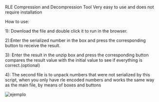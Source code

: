 RLE Compression and Decompression Tool
Very easy to use and does not require installation

How to use:



1): Download the file and double click it to run in the browser.

2):Enter the serialized number in the box and press the corresponding button to receive the result.

3): Enter the result in the unzip box and press the corresponding button compares the result value with the initial value to see if everything is correct.(optional)

4): The second file is to unpack numbers that were not serialized by this script, when you only have rle encoded numbers and works the same way as the main file, by means of boxes and buttons

![ejemplo](https://github.com/Quickshoters/RLE-Compression-and-Decompression-Tool/raw/main/Screenshot_1.png)

